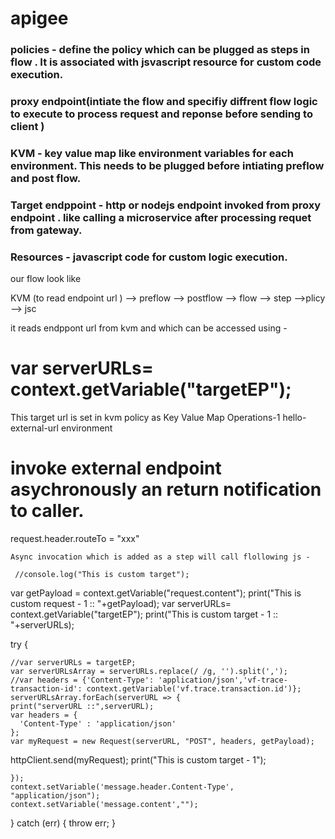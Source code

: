 # apigee
### policies - define the policy which can be plugged as steps in flow . It is associated with jsvascript resource for custom code execution.
### proxy endpoint(intiate the flow and specifiy diffrent flow logic to execute to process request and reponse before sending to client )
### KVM - key value map like environment variables for each environment. This needs to be plugged before intiating preflow and post flow.
### Target endppoint - http or nodejs endpoint invoked from proxy endpoint . like calling a microservice after processing requet from gateway.
### Resources - javascript code for custom logic execution.

our flow look like 

KVM (to read endpoint url ) --> preflow --> postflow --> flow --> step -->plicy --> jsc

it reads endppont url from kvm and which can be accessed using - 
#  var serverURLs= context.getVariable("targetEP");

This target url is set in kvm policy as 
 <KeyValueMapOperations async="false" continueOnError="false" enabled="true" name="Key-Value-Map-Operations-1" mapIdentifier="KVM_Hello_plane_node">
    <DisplayName>Key Value Map Operations-1</DisplayName>
    <Properties/>
   <Get assignTo="targetEP" index="1">
        <Key>
            <Parameter>hello-external-url</Parameter>
        </Key>
   </Get>
    <Scope>environment</Scope>
 </KeyValueMapOperations>


# invoke external endpoint asychronously an return notification to caller.

 <RouteRule name="GoNowhere">
        <Condition>request.header.routeTo = "xxx"</Condition>
    </RouteRule>
    
    Async invocation which is added as a step will call flollowing js -
    
     //console.log("This is custom target");
   var getPayload = context.getVariable("request.content");
 print("This is custom request - 1 :: "+getPayload);
 var serverURLs= context.getVariable("targetEP");
 print("This is custom target - 1 :: "+serverURLs);

 try {
   
	//var serverURLs = targetEP;
	var serverURLsArray = serverURLs.replace(/ /g, '').split(',');
    //var headers = {'Content-Type': 'application/json','vf-trace-transaction-id': context.getVariable('vf.trace.transaction.id')};
	serverURLsArray.forEach(serverURL => {
	print("serverURL ::",serverURL);
	var headers = {
      'Content-Type' : 'application/json'
    };
	var myRequest = new Request(serverURL, "POST", headers, getPayload);
   httpClient.send(myRequest);
	 print("This is custom target - 1");

	});
	context.setVariable('message.header.Content-Type', "application/json");
    context.setVariable('message.content',"");
} catch (err) {
    throw err;
}
